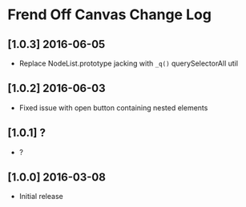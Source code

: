 # Frend Off Canvas Change Log

## [1.0.3] 2016-06-05
- Replace NodeList.prototype jacking with `_q()` querySelectorAll util

## [1.0.2] 2016-06-03
- Fixed issue with open button containing nested elements

## [1.0.1] ?
- ?

## [1.0.0] 2016-03-08
- Initial release
